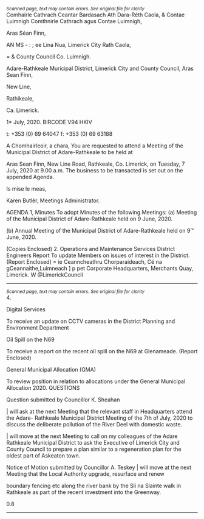 *<small>Scanned page, text may contain errors. See original file for clarity</small>*  
Comhairle Cathrach Ceantar Bardasach Ath Dara-Réth Caola,
& Contae Luimnigh Comthnirle Cathrach agus Contae Luimnigh,

Aras Séan Finn,

AN MS - : ; ee Lina Nua,
Limerick City Rath Caola,

= & County Council Co. Luimnigh.

Adare-Rathkeale Muricipal District,
Limerick City and County Council,
Aras Sean Finn,

New Line,

Rathikeale,

Ca. Limerick.

1* July, 2020. BIRCODE V94 HKIV

t: +353 (0) 69 64047
f: +353 (0) 69 63188

A Chomhairleoir, a chara,
You are requested to attend a Meeting of the Municipal District of Adare-Rathkeale to be held at

Aras Sean Finn, New Line Road, Rathkeale, Co. Limerick, on Tuesday, 7 July, 2020 at 9.00 a.m.
The business to be transacted is set out on the appended Agenda.

Is mise le meas,

Karen Butlér,
Meetings Administrator.

AGENDA
1, Minutes
To adopt Minutes of the following Meetings:
(a) Meeting of the Municipal District of Adare-Rathkeale held on 9 June, 2020.

(b) Annual Meeting of the Municipal District of Adare-Rathkeale held on 9™ June, 2020.

(Copies Enclosed)
2. Operations and Maintenance Services
District Engineers Report
To update Members on issues of interest in the District.
(Report Enclosed)
= ie
Ceanncheathru Chorparaideach, Cé na gCeannaithe,Luimneach ] p pet
Corporate Headquarters, Merchants Quay, Limerick. W @LimerickCouncil

---
*<small>Scanned page, text may contain errors. See original file for clarity</small>*  
4.

Digital Services

To receive an update on CCTV cameras in the District
Planning and Environment Department

Oil Spill on the N69

To receive a report on the recent oil spill on the N69 at Glenameade.
(Report Enclosed)

General Municipal Allocation (GMA)

To review position in relation to allocations under the General Municipal Allocation 2020.
QUESTIONS

Question submitted by Councillor K. Sheahan

| will ask at the next Meeting that the relevant staff in Headquarters attend the Adare-
Rathkeale Municipal District Meeting of the 7th of July, 2020 to discuss the deliberate
pollution of the River Deel with domestic waste.

| will move at the next Meeting to call on my colleagues of the Adare Rathkeale Municipal
District to ask the Executive of Limerick City and County Council to prepare a plan similar
to a regeneration plan for the oldest part of Askeaton town.

Notice of Motion submitted by Councillor A. Teskey
| will move at the next Meeting that the Local Authority upgrade, resurface and renew

boundary fencing etc along the river bank by the Sli na Slainte walk in Rathkeale as part of
the recent investment into the Greenway.

0.8

---
